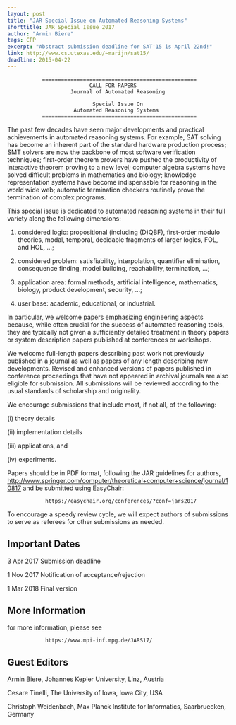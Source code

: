 ```yaml
---
layout: post
title: "JAR Special Issue on Automated Reasoning Systems"
shorttitle: JAR Special Issue 2017
author: "Armin Biere"
tags: CFP
excerpt: "Abstract submission deadline for SAT'15 is April 22nd!"
link: http://www.cs.utexas.edu/~marijn/sat15/
deadline: 2015-04-22
---
```

               =================================================
                              CALL FOR PAPERS
                        Journal of Automated Reasoning

                               Special Issue On
                         Automated Reasoning Systems
               =================================================

The past few decades have seen major developments and practical achievements in
 automated reasoning systems. For example, SAT solving has become an inherent
part of the standard hardware production process; SMT solvers are now the
backbone of most software verification techniques; first-order theorem provers
have pushed the productivity of interactive theorem proving to a new level;
computer algebra systems have solved difficult problems in mathematics and
biology; knowledge representation systems have become indispensable for
reasoning in the world wide web; automatic termination checkers routinely prove
the termination of complex programs.

This special issue is dedicated to automated reasoning systems in their full
variety along the following dimensions:

1) considered logic: propositional (including (D)QBF), first-order modulo
   theories, modal, temporal, decidable fragments of larger logics, FOL, and
   HOL, ...;

2) considered problem: satisfiability, interpolation, quantifier elimination,
   consequence finding, model building, reachability, termination, ...;

3) application area: formal methods, artificial intelligence, mathematics,
   biology, product development, security, ...;

4) user base: academic, educational, or industrial.

In particular, we welcome papers emphasizing engineering aspects because, while
often crucial for the success of automated reasoning tools, they are typically
not given a sufficiently detailed treatment in theory papers or system
description papers published at conferences or workshops.

We welcome full-length papers describing past work not previously published in
a journal as well as papers of any length describing new developments. Revised
and enhanced versions of papers published in conference proceedings that have
not appeared in archival journals are also eligible for submission. All
submissions will be reviewed according to the usual standards of scholarship
and originality.

We encourage submissions that include most, if not all, of the following:

(i) theory details

(ii) implementation details

(iii) applications, and

(iv) experiments.

Papers should be in PDF format, following the JAR guidelines for authors,
http://www.springer.com/computer/theoretical+computer+science/journal/10817
and be submitted using EasyChair:

                https://easychair.org/conferences/?conf=jars2017

To encourage a speedy review cycle, we will expect authors of submissions to
serve as referees for other submissions as needed.

## Important Dates

3 Apr 2017    Submission deadline

1 Nov 2017    Notification of acceptance/rejection

1 Mar 2018    Final version

## More Information

for more information, please see

                https://www.mpi-inf.mpg.de/JARS17/

## Guest Editors

   Armin Biere, Johannes Kepler University, Linz, Austria

   Cesare Tinelli, The University of Iowa, Iowa City, USA

   Christoph Weidenbach, Max Planck Institute for Informatics, Saarbruecken, Germany
